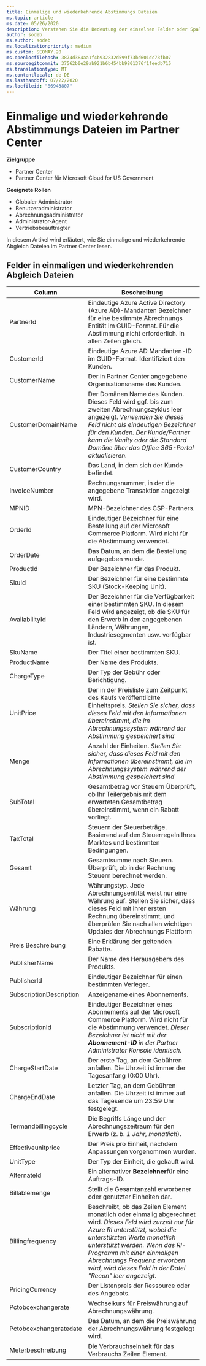 ```yaml
---
title: Einmalige und wiederkehrende Abstimmungs Dateien
ms.topic: article
ms.date: 05/26/2020
description: Verstehen Sie die Bedeutung der einzelnen Felder oder Spalten in den einmaligen und wiederkehrenden Abstimmungs Dateien von Partner Center.
author: sodeb
ms.author: sodeb
ms.localizationpriority: medium
ms.custom: SEOMAY.20
ms.openlocfilehash: 3874d384aa1f4b932832d599f73bd601dc73fb07
ms.sourcegitcommit: 37562b0e29ab921b6b454bb9801376f1feedb715
ms.translationtype: MT
ms.contentlocale: de-DE
ms.lasthandoff: 07/22/2020
ms.locfileid: "86943807"
---
```

# <a name="one-time-and-recurring-reconciliation-files-in-partner-center"></a>Einmalige und wiederkehrende Abstimmungs Dateien im Partner Center

**Zielgruppe**

- Partner Center
- Partner Center für Microsoft Cloud for US Government

**Geeignete Rollen**

- Globaler Administrator
- Benutzeradministrator
- Abrechnungsadministrator
- Administrator-Agent
- Vertriebsbeauftragter

In diesem Artikel wird erläutert, wie Sie einmalige und wiederkehrende Abgleich Dateien im Partner Center lesen.

## <a name="fields-in-one-time-and-recurring-reconciliation-files"></a>Felder in einmaligen und wiederkehrenden Abgleich Dateien

| Column | Beschreibung |
| ------ | ----------- |
| PartnerId | Eindeutige Azure Active Directory (Azure AD)-Mandanten Bezeichner für eine bestimmte Abrechnungs Entität im GUID-Format. Für die Abstimmung nicht erforderlich. In allen Zeilen gleich. |
| CustomerId | Eindeutige Azure AD Mandanten-ID im GUID-Format. Identifiziert den Kunden. |
| CustomerName | Der in Partner Center angegebene Organisationsname des Kunden. |
| CustomerDomainName | Der Domänen Name des Kunden. Dieses Feld wird ggf. bis zum zweiten Abrechnungszyklus leer angezeigt. *Verwenden Sie dieses Feld nicht als eindeutigen Bezeichner für den Kunden. Der Kunde/Partner kann die Vanity oder die Standard Domäne über das Office 365-Portal aktualisieren.* |
| CustomerCountry | Das Land, in dem sich der Kunde befindet. |
| InvoiceNumber | Rechnungsnummer, in der die angegebene Transaktion angezeigt wird. |
| MPNID | MPN-Bezeichner des CSP-Partners. |
| OrderId | Eindeutiger Bezeichner für eine Bestellung auf der Microsoft Commerce Platform. Wird nicht für die Abstimmung verwendet. |
| OrderDate | Das Datum, an dem die Bestellung aufgegeben wurde. |
| ProductId | Der Bezeichner für das Produkt. |
| SkuId | Der Bezeichner für eine bestimmte SKU (Stock-Keeping Unit). |
| AvailabilityId | Der Bezeichner für die Verfügbarkeit einer bestimmten SKU. In diesem Feld wird angezeigt, ob die SKU für den Erwerb in den angegebenen Ländern, Währungen, Industriesegmenten usw. verfügbar ist. |
| SkuName | Der Titel einer bestimmten SKU. |
| ProductName | Der Name des Produkts. |
| ChargeType | Der Typ der Gebühr oder Berichtigung. |
| UnitPrice | Der in der Preisliste zum Zeitpunkt des Kaufs veröffentlichte Einheitspreis. *Stellen Sie sicher, dass dieses Feld mit den Informationen übereinstimmt, die im Abrechnungssystem während der Abstimmung gespeichert sind* |
| Menge | Anzahl der Einheiten. *Stellen Sie sicher, dass dieses Feld mit den Informationen übereinstimmt, die im Abrechnungssystem während der Abstimmung gespeichert sind* |
| SubTotal | Gesamtbetrag vor Steuern Überprüft, ob Ihr Teilergebnis mit dem erwarteten Gesamtbetrag übereinstimmt, wenn ein Rabatt vorliegt. |
| TaxTotal | Steuern der Steuerbeträge. Basierend auf den Steuerregeln Ihres Marktes und bestimmten Bedingungen. |
| Gesamt | Gesamtsumme nach Steuern. Überprüft, ob in der Rechnung Steuern berechnet werden. |
| Währung | Währungstyp. Jede Abrechnungsentität weist nur eine Währung auf. Stellen Sie sicher, dass dieses Feld mit ihrer ersten Rechnung übereinstimmt, und überprüfen Sie nach allen wichtigen Updates der Abrechnungs Plattform |
| Preis Beschreibung | Eine Erklärung der geltenden Rabatte. |
| PublisherName | Der Name des Herausgebers des Produkts.
| PublisherId | Eindeutiger Bezeichner für einen bestimmten Verleger. |
| SubscriptionDescription | Anzeigename eines Abonnements. |
| SubscriptionId | Eindeutiger Bezeichner eines Abonnements auf der Microsoft Commerce Platform. Wird nicht für die Abstimmung verwendet. *Dieser Bezeichner ist nicht mit der **Abonnement-ID** in der Partner Administrator Konsole identisch.* |
| ChargeStartDate | Der erste Tag, an dem Gebühren anfallen. Die Uhrzeit ist immer der Tagesanfang (0:00 Uhr). |
| ChargeEndDate | Letzter Tag, an dem Gebühren anfallen. Die Uhrzeit ist immer auf das Tagesende um 23:59 Uhr festgelegt. |
| Termandbillingcycle | Die Begriffs Länge und der Abrechnungszeitraum für den Erwerb (z. b. *1 Jahr, monatlich*). |
| Effectiveunitprice | Der Preis pro Einheit, nachdem Anpassungen vorgenommen wurden. |
| UnitType | Der Typ der Einheit, die gekauft wird. |
| AlternateId | Ein alternativer **Bezeichner**für eine Auftrags-ID. |
| Billablemenge | Stellt die Gesamtanzahl erworbener oder genutzter Einheiten dar. |
| Billingfrequency | Beschreibt, ob das Zeilen Element monatlich oder einmalig abgerechnet wird. *Dieses Feld wird zurzeit nur für Azure RI unterstützt, wobei die unterstützten Werte monatlich unterstützt werden. Wenn das RI-Programm mit einer einmaligen Abrechnungs Frequenz erworben wird, wird dieses Feld in der Datei "Recon" leer angezeigt.* |
| PricingCurrency | Der Listenpreis der Ressource oder des Angebots. |
| Pctobcexchangerate | Wechselkurs für Preiswährung auf Abrechnungswährung. |
| Pctobcexchangeratedate | Das Datum, an dem die Preiswährung der Abrechnungswährung festgelegt wird. |
| Meterbeschreibung | Die Verbrauchseinheit für das Verbrauchs Zeilen Element. |
